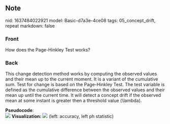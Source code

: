 ## Note
nid: 1637484022921
model: Basic-d7a3e-4ce08
tags: 05_concept_drift, repeat
markdown: false

### Front
How does the Page-Hinkley Test works?

### Back
This change detection method works by computing the observed values
and their mean up to the current moment. It is a variant of the
cumulative sum. Test for change is based on the Page-Hinkley Test.
The test variable is defined as the cumulative difference between
the observed values and their mean up until the current time. It
will detect a concept drift if the observed mean at some instant is
greater then a threshold value \(\lambda\).
<div>
  <b>Pseudocode</b>:
</div>
<div>
  <img src="paste-761545ec553c8a36247791dc70480660b1e08364.jpg">
  <b>Visualization:</b> <img src= 
  "paste-e17a5cac80038427676ac0264422949385e08f56.jpg"> (left:
  accuracy, left ph statistic)
</div>

